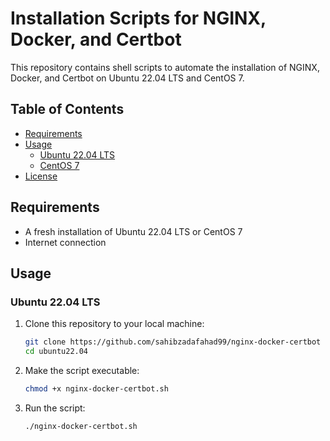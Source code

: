 # Installation Scripts for NGINX, Docker, and Certbot

This repository contains shell scripts to automate the installation of NGINX, Docker, and Certbot on Ubuntu 22.04 LTS and CentOS 7.

## Table of Contents
- [Requirements](#requirements)
- [Usage](#usage)
  - [Ubuntu 22.04 LTS](#ubuntu-2204-lts)
  - [CentOS 7](#centos-7)
- [License](#license)

## Requirements
- A fresh installation of Ubuntu 22.04 LTS or CentOS 7
- Internet connection

## Usage

### Ubuntu 22.04 LTS

1. Clone this repository to your local machine:
    ```bash
    git clone https://github.com/sahibzadafahad99/nginx-docker-certbot
    cd ubuntu22.04
    ```

2. Make the script executable:
    ```bash
    chmod +x nginx-docker-certbot.sh
    ```

3. Run the script:
    ```bash
    ./nginx-docker-certbot.sh
    ```

